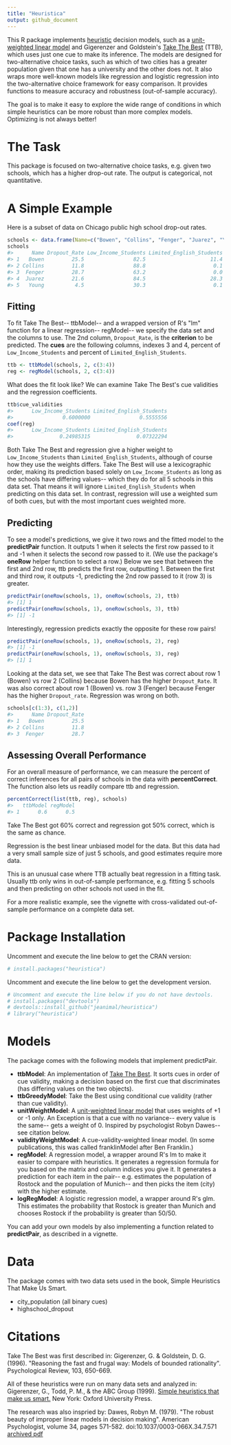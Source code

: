 ```yaml
---
title: "Heuristica"
output: github_document
---
```


<!-- README.md is generated from README.Rmd. Please edit that file and then run: -->
<!-- library(knitr); knit("README.Rmd") -->



This R package implements [heuristic](http://en.wikipedia.org/wiki/Heuristic) decision models, such as a [unit-weighted linear model](http://en.wikipedia.org/wiki/Unit-weighted_regression) and Gigerenzer and Goldstein's [Take The Best](http://en.wikipedia.org/wiki/Take-the-best_heuristic) (TTB), which uses just one cue to make its inference.  The models are designed for two-alternative choice tasks, such as which of two cities has a greater population given that one has a university and the other does not.  It also wraps more well-known models like regression and logistic regression into the two-alternative choice framework for easy comparison.  It provides functions to measure accuracy and robustness (out-of-sample accuracy).

The goal is to make it easy to explore the wide range of conditions in which simple heuristics can be more robust than more complex models.  Optimizing is not always better!

# The Task

This package is focused on two-alternative choice tasks, e.g. given two schools, which has a higher drop-out rate.  The output is categorical, not quantitative.

# A Simple Example

Here is a subset of data on Chicago public high school drop-out rates.

```r
schools <- data.frame(Name=c("Bowen", "Collins", "Fenger", "Juarez", "Young"), Dropout_Rate=c(25.5, 11.8, 28.7, 21.6, 4.5), Low_Income_Students=c(82.5, 88.8, 63.2, 84.5, 30.3), Limited_English_Students=c(11.4, 0.1, 0, 28.3, 0.1))
schools
#>      Name Dropout_Rate Low_Income_Students Limited_English_Students
#> 1   Bowen         25.5                82.5                     11.4
#> 2 Collins         11.8                88.8                      0.1
#> 3  Fenger         28.7                63.2                      0.0
#> 4  Juarez         21.6                84.5                     28.3
#> 5   Young          4.5                30.3                      0.1
```

## Fitting

To fit Take The Best-- ttbModel-- and a wrapped version of R's "lm" function for a linear regression-- regModel-- we specify the data set and the columns to use.  The 2nd column, `Dropout_Rate`, is the __criterion__ to be predicted.  The __cues__ are the following columns, indexes 3 and 4, percent of `Low_Income_Students` and percent of `Limited_English_Students`.


```r
ttb <- ttbModel(schools, 2, c(3:4))
reg <- regModel(schools, 2, c(3:4))
```

What does the fit look like?  We can examine Take The Best's cue validities and the regression coefficients.

```r
ttb$cue_validities
#>      Low_Income_Students Limited_English_Students 
#>                0.6000000                0.5555556
coef(reg)
#>      Low_Income_Students Limited_English_Students 
#>               0.24985315               0.07322294
```
Both Take The Best and regression give a higher weight to `Low_Income_Students` than `Limited_English_Students`, although of course how they use the weights differs.  Take The Best will use a lexicographic order, making its prediction based solely on `Low_Income_Students` as long as the schools have differing values-- which they do for all 5 schools in this data set.  That means it will ignore `Limited_English_Students` when predicting on this data set.  In contrast, regression will use a weighted sum of both cues, but with the most important cues weighted more.  

## Predicting

To see a model's predictions, we give it two rows and the fitted model to the __predictPair__ function.  It outputs 1 when it selects the first row passed to it and -1 when it selects the second row passed to it.  (We use the package's __oneRow__ helper function to select a row.)  Below we see that between the first and 2nd row, ttb predicts the first row, outputting 1.  Between the first and third row, it outputs -1, predicting the 2nd row passed to it (row 3) is greater.

```r
predictPair(oneRow(schools, 1), oneRow(schools, 2), ttb)
#> [1] 1
predictPair(oneRow(schools, 1), oneRow(schools, 3), ttb)
#> [1] -1
```

Interestingly, regression predicts exactly the opposite for these row pairs!

```r
predictPair(oneRow(schools, 1), oneRow(schools, 2), reg)
#> [1] -1
predictPair(oneRow(schools, 1), oneRow(schools, 3), reg)
#> [1] 1
```

Looking at the data set, we see that Take The Best was correct about row 1 (Bowen) vs row 2 (Collins) because Bowen has the higher `Dropout_Rate`.  It was also correct about row 1 (Bowen) vs. row 3 (Fenger) because Fenger has the higher `Dropout_rate`.  Regression was wrong on both.

```r
schools[c(1:3), c(1,2)]
#>      Name Dropout_Rate
#> 1   Bowen         25.5
#> 2 Collins         11.8
#> 3  Fenger         28.7
```

## Assessing Overall Performance

For an overall measure of performance, we can measure the percent of correct inferences for all pairs of schools in the data with __percentCorrect__.  The function also lets us readily compare ttb and regression.

```r
percentCorrect(list(ttb, reg), schools)
#>   ttbModel regModel
#> 1      0.6      0.5
```

Take The Best got 60% correct and regression got 50% correct, which is the same as chance.

Regression is the best linear unbiased model for the data.  But this data had a very small sample size of just 5 schools, and good estimates require more data.

This is an unusual case where TTB actually beat regression in a fitting task.  Usually ttb only wins in out-of-sample performance, e.g. fitting 5 schools and then predicting on other schools not used in the fit.

For a more realistic example, see the vignette with cross-validated out-of-sample performance on a complete data set.

# Package Installation

Uncomment and execute the line below to get the CRAN version:


```r
# install.packages("heuristica") 
```

Uncomment and execute the line below to get the development version.


```r
# Uncomment and execute the line below if you do not have devtools.
# install.packages("devtools") 
# devtools::install_github("jeanimal/heuristica")
# library("heuristica")
```

# Models

The package comes with the following models that implement predictPair.
* __ttbModel__: An implementation of [Take The Best](http://en.wikipedia.org/wiki/Take-the-best_heuristic). It sorts cues in order of cue validity, making a decision based on the first cue that discriminates (has differing values on the two objects).
* __ttbGreedyModel__: Take the Best using conditional cue validity (rather than cue validity).
* __unitWeightModel__: A [unit-weighted linear model](http://en.wikipedia.org/wiki/Unit-weighted_regression) that uses weights of +1 or -1 only.  An Exception is that a cue with no variance-- every value is the same-- gets a weight of 0.  Inspired by psychologist Robyn Dawes-- see citation below.
* __validityWeightModel__: A cue-validity-weighted linear model.  (In some publications, this was called franklinModel after Ben Franklin.)
* __regModel__: A regression model, a wrapper around R's lm to make it easier to compare with heuristics.  It generates a regression formula for you based on the matrix and column indices you give it.  It generates a prediction for each item in the pair-- e.g. estimates the population of Rostock and the population of Munich-- and then picks the item (city) with the higher estimate.
* __logRegModel__: A logistic regression model, a wrapper around R's glm.  This estimates the probability that Rostock is greater than Munich and chooses Rostock if the probability is greater than 50/50.

You can add your own models by also implementing a function related to __predictPair__, as described in a vignette.

# Data

The package comes with two data sets used in the book, Simple Heuristics That Make Us Smart.
* city_population (all binary cues)
* highschool_dropout

# Citations

Take The Best was first described in:
Gigerenzer, G. & Goldstein, D. G. (1996). "Reasoning the fast and frugal way: Models of bounded rationality". Psychological Review, 103, 650-669.

All of these heuristics were run on many data sets and analyzed in:
Gigerenzer, G., Todd, P. M., & the ABC Group (1999). [Simple heuristics that make us smart.](http://www.amazon.com/Simple-Heuristics-That-Make-Smart/dp/0195143817) New York: Oxford University Press. 

The research was also inspried by:
Dawes, Robyn M. (1979). "The robust beauty of improper linear models in decision making". American Psychologist, volume 34, pages 571-582. doi:10.1037/0003-066X.34.7.571 [archived pdf](http://www.cmu.edu/dietrich/sds/docs/dawes/the-robust-beauty-of-improper-linear-models-in-decision-making.pdf)


